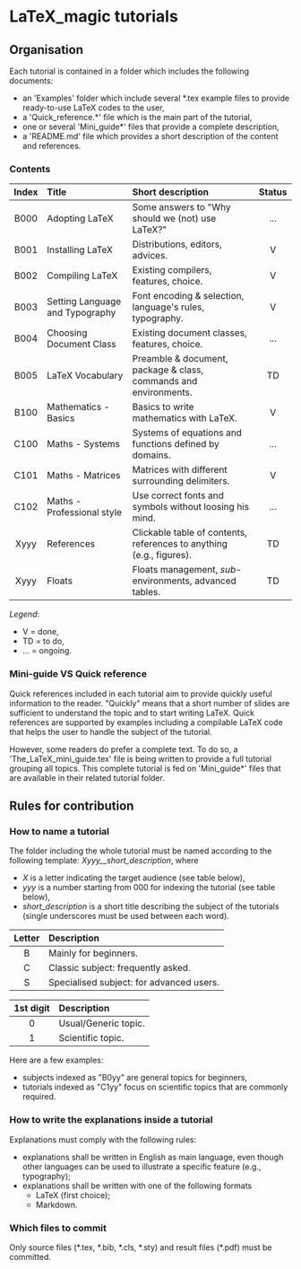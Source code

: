 # LaTeX_magic tutorials



## Organisation

Each tutorial is contained in a folder which includes the following documents:
* an 'Examples' folder which include several *.tex example files to provide ready-to-use LaTeX codes to the user,
* a 'Quick_reference.*' file which is the main part of the tutorial,
* one or several 'Mini_guide*' files that provide a complete description,
* a 'README.md' file which provides a short description of the content and references.

### Contents

| Index   | Title                           | Short description														| Status	|    
| :-----: | :------------------------------ | :-------------------------------------------------------------------- | :-----:	|
|  B000   | Adopting LaTeX					| Some answers to "Why should we (not) use LaTeX?"						| ...		|
|  B001   | Installing LaTeX				| Distributions, editors, advices.										| V			|
|  B002   | Compiling LaTeX					| Existing compilers, features, choice.									| V			|
|  B003   | Setting Language and Typography	| Font encoding & selection, language's rules, typography.				| V			|
|  B004   | Choosing Document Class			| Existing document classes, features, choice.							| ...		|
|  B005   | LaTeX Vocabulary				| Preamble & document, package & class, commands and environments.		| TD		|
|  B100   | Mathematics	 - Basics			| Basics to write mathematics with LaTeX.								| V			|
|  C100   | Maths - Systems					| Systems of equations and functions defined by domains.				| ...		|
|  C101   | Maths - Matrices				| Matrices with different surrounding delimiters.						| V			|
|  C102   | Maths - Professional style		| Use correct fonts and symbols without loosing his mind.				| ...		|
|  Xyyy   | References						| Clickable table of contents, references to anything (e.g., figures).	| TD		|
|  Xyyy   | Floats							| Floats management, *sub*-environments, advanced tables.				| TD		|


*Legend*:

* V = 	done,
* TD =	to do,
* ... = ongoing.

### Mini-guide VS Quick reference

Quick references included in each tutorial aim to provide quickly useful information to the reader.
"Quickly" means that a short number of slides are sufficient to understand the topic and to start writing LaTeX.
Quick references are supported by examples including a compilable LaTeX code that helps the user to handle the subject of the tutorial.

However, some readers do prefer a complete text.
To do so, a 'The_LaTeX_mini_guide.tex' file is being written to provide a full tutorial grouping all topics.
This complete tutorial is fed on 'Mini_guide*' files that are available in their related tutorial folder.


## Rules for contribution


### How to name a tutorial

The folder including the whole tutorial must be named according to the following template:
*Xyyy__short_description*,
where
* *X* is a letter indicating the target audience (see table below),
* *yyy* is a number starting from 000 for indexing the tutorial (see table below),
* *short_description* is a short title describing the subject of the tutorials
(single underscores must be used between each word).

| Letter  | Description                              |        
| :-----: | :--------------------------------------- | 
|    B    | Mainly for beginners.                    | 
|    C    | Classic subject: frequently asked.       |
|    S    | Specialised subject: for advanced users. |

| 1st digit | Description                           |        
| :-------: | :-------------------------------------| 
| 	  0		| Usual/Generic topic.					| 
|	  1		| Scientific topic.					    |

Here are a few examples:
* subjects indexed as "B0yy" are general topics for beginners,
* tutorials indexed as "C1yy" focus on scientific topics that are commonly required.


### How to write the explanations inside a tutorial

Explanations must comply with the following rules:
* explanations shall be written in English as main language, even though other languages can be used
to illustrate a specific feature (e.g., typography);
* explanations shall be written with one of the following formats
	* LaTeX (first choice);
	* Markdown.

	
### Which files to commit

Only source files (\*.tex, \*.bib, \*.cls, \*.sty) and result files (\*.pdf) must be committed.
